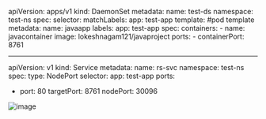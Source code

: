 apiVersion: apps/v1
kind: DaemonSet
metadata:
  name: test-ds
  namespace: test-ns
spec:
  selector:
   matchLabels:
    app: test-app
  template: #pod template
    metadata:
      name: javaapp
      labels:
        app: test-app
    spec:
      containers:
      - name: javacontainer
        image: lokeshnagam121/javaproject
        ports:
        - containerPort: 8761

---
apiVersion: v1
kind: Service
metadata:
 name: rs-svc
 namespace: test-ns
spec:
  type: NodePort
  selector:
   app: test-app
  ports:
  - port: 80
    targetPort: 8761
    nodePort: 30096

![image](https://github.com/Loki-1/Kubernetes-manifestfiles/assets/134843197/e49067e2-6000-4b3f-a496-c2bae653eee4)
